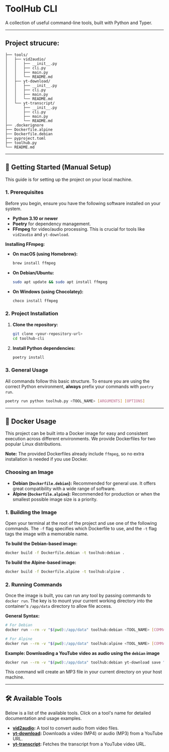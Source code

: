 # ToolHub CLI

A collection of useful command-line tools, built with Python and Typer.

---

## **Project strucure:**

```
├── tools/
│   ├── vid2audio/
│   │   ├── __init__.py
│   │   ├── cli.py
│   │   ├── main.py
│   │   └── README.md
│   ├── yt-download/
│   │   ├── __init__.py
│   │   ├── cli.py
│   │   ├── main.py
│   │   └── README.md
│   └── yt-transcript/
│       ├── __init__.py
│       ├── cli.py
│       ├── main.py
│       └── README.md
├── .dockerignore
├── Dockerfile.alpine
├── Dockerfile.debian
├── pyproject.toml
├── toolhub.py
└── README.md
```

---

## 🚀 Getting Started (Manual Setup)

This guide is for setting up the project on your local machine.

### 1. Prerequisites

Before you begin, ensure you have the following software installed on your system.

- **Python 3.10 or newer**
- **Poetry** for dependency management.
- **FFmpeg** for video/audio processing. This is crucial for tools like `vid2audio` and `yt-download`.

**Installing FFmpeg:**

-   **On macOS (using Homebrew):**
    ```bash
    brew install ffmpeg
    ```
-   **On Debian/Ubuntu:**
    ```bash
    sudo apt update && sudo apt install ffmpeg
    ```
-   **On Windows (using Chocolatey):**
    ```bash
    choco install ffmpeg
    ```

### 2. Project Installation

1.  **Clone the repository:**
    ```bash
    git clone <your-repository-url>
    cd toolhub-cli
    ```

2.  **Install Python dependencies:**
    ```bash
    poetry install
    ```

### 3. General Usage

All commands follow this basic structure. To ensure you are using the correct Python environment, **always** prefix your commands with `poetry run`.

```bash
poetry run python toolhub.py <TOOL_NAME> [ARGUMENTS] [OPTIONS]
```

---

## 🐳 Docker Usage

This project can be built into a Docker image for easy and consistent execution across different environments. We provide Dockerfiles for two popular Linux distributions.

**Note:** The provided Dockerfiles already include `ffmpeg`, so no extra installation is needed if you use Docker.

### Choosing an Image
-   **Debian (`Dockerfile.debian`):** Recommended for general use. It offers great compatibility with a wide range of software.
-   **Alpine (`Dockerfile.alpine`):** Recommended for production or when the smallest possible image size is a priority.

### 1. Building the Image

Open your terminal at the root of the project and use one of the following commands. The `-f` flag specifies which Dockerfile to use, and the `-t` flag tags the image with a memorable name.

**To build the Debian-based image:**
```bash
docker build -f Dockerfile.debian -t toolhub:debian .
```

**To build the Alpine-based image:**
```bash
docker build -f Dockerfile.alpine -t toolhub:alpine .
```

### 2. Running Commands

Once the image is built, you can run any tool by passing commands to `docker run`. The key is to mount your current working directory into the container's `/app/data` directory to allow file access.

**General Syntax:**

```bash
# For Debian
docker run --rm -v "$(pwd):/app/data" toolhub:debian <TOOL_NAME> [COMMANDS_AND_OPTIONS]

# For Alpine
docker run --rm -v "$(pwd):/app/data" toolhub:alpine <TOOL_NAME> [COMMANDS_AND_OPTIONS]
```

**Example: Downloading a YouTube video as audio using the `debian` image**

```bash
docker run --rm -v "$(pwd):/app/data" toolhub:debian yt-download save "YOUTUBE_URL_HERE" --audio -o /app/data
```
This command will create an MP3 file in your current directory on your host machine.

---

## 🛠️ Available Tools

Below is a list of the available tools. Click on a tool's name for detailed documentation and usage examples.

- **[vid2audio](./tools/vid2audio/README.md):** A tool to convert audio from video files.
- **[yt-download](./tools/yt-download/README.md):** Downloads a video (MP4) or audio (MP3) from a YouTube URL.
- **[yt-transcript](./tools/yt-transcript/README.md):** Fetches the transcript from a YouTube video URL.